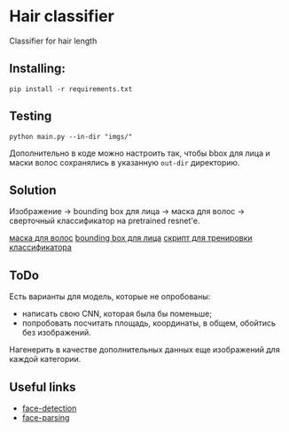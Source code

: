 # Hair classifier
Classifier for hair length

## Installing:
```
pip install -r requirements.txt
```

## Testing
```
python main.py --in-dir "imgs/"
```
Дополнительно в коде можно настроить так, чтобы bbox для лица и маски волос сохранялись в указанную `out-dir` директорию.

## Solution

Изображение -> bounding box для лица -> маска для волос -> сверточный классификатор на pretrained resnet'e.

[маска для волос](./hair_segmentation)
[bounding box для лица](./face_detection)
[скрипт для тренировки классификатора](./train.py)

## ToDo

Есть варианты для модель, которые не опробованы:
- написать свою CNN, которая была бы поменьше;
- попробовать посчитать площадь, координаты, в общем, обойтись без изображений.

Нагенерить в качестве дополнительных данных еще изображений для каждой категории.

## Useful links

- [face-detection](https://github.com/Tencent/FaceDetection-DSFD)
- [face-parsing](https://github.com/zllrunning/face-parsing.PyTorch)
